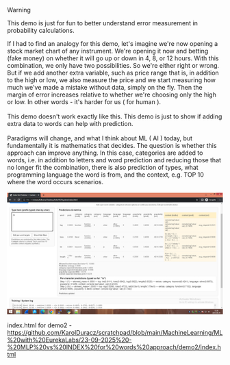> [!WARNING]
> This demo is just for fun to better understand error measurement in probability calculations.


If I had to find an analogy for this demo, let's imagine we're now opening a stock market chart of any instrument. We're opening it now and betting (fake money) on whether it will go up or down in 4, 8, or 12 hours. With this combination, we only have two possibilities. So we're either right or wrong. But if we add another extra variable, such as price range that is, in addition to the high or low, we also measure the price and we start measuring how much we've made a mistake without data, simply on the fly. Then the margin of error increases relative to whether we're choosing only the high or low. In other words - it's harder for us ( for human ).
<br /><br />
This demo doesn't work exactly like this. This demo is just to show if adding extra data to words can help with prediction.
<br /><br />
Paradigms will change, and what I think about ML ( AI ) today, but fundamentally it is mathematics that decides. The question is whether this approach can improve anything. In this case, categories are added to words, i.e. in addition to letters and word prediction and reducing those that no longer fit the combination, there is also prediction of types, what programming language the word is from, and the context, e.g. TOP 10 where the word occurs scenarios.
<br /><br />
![dump](https://github.com/KarolDuracz/scratchpad/blob/main/MachineLearning/ML%20with%20EurekaLabs/23-09-2025%20-%20MLP%20vs%20INDEX%20for%20words%20approach/demo2/word_sys_demo2.png?raw=true)

index.html for demo2 - https://github.com/KarolDuracz/scratchpad/blob/main/MachineLearning/ML%20with%20EurekaLabs/23-09-2025%20-%20MLP%20vs%20INDEX%20for%20words%20approach/demo2/index.html

